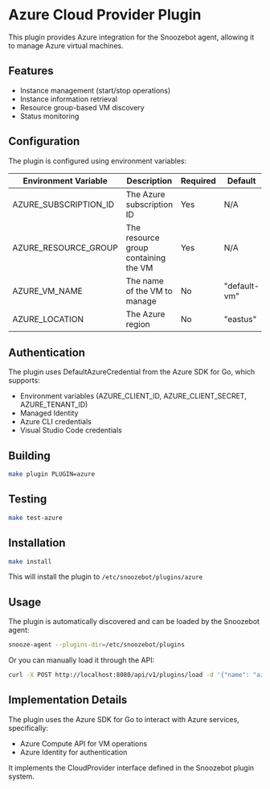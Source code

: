 # Azure Cloud Provider Plugin

This plugin provides Azure integration for the Snoozebot agent, allowing it to manage Azure virtual machines.

## Features

- Instance management (start/stop operations)
- Instance information retrieval
- Resource group-based VM discovery
- Status monitoring

## Configuration

The plugin is configured using environment variables:

| Environment Variable | Description | Required | Default |
|---|---|---|---|
| AZURE_SUBSCRIPTION_ID | The Azure subscription ID | Yes | N/A |
| AZURE_RESOURCE_GROUP | The resource group containing the VM | Yes | N/A |
| AZURE_VM_NAME | The name of the VM to manage | No | "default-vm" |
| AZURE_LOCATION | The Azure region | No | "eastus" |

## Authentication

The plugin uses DefaultAzureCredential from the Azure SDK for Go, which supports:

- Environment variables (AZURE_CLIENT_ID, AZURE_CLIENT_SECRET, AZURE_TENANT_ID)
- Managed Identity
- Azure CLI credentials
- Visual Studio Code credentials

## Building

```bash
make plugin PLUGIN=azure
```

## Testing

```bash
make test-azure
```

## Installation

```bash
make install
```

This will install the plugin to `/etc/snoozebot/plugins/azure`

## Usage

The plugin is automatically discovered and can be loaded by the Snoozebot agent:

```bash
snooze-agent --plugins-dir=/etc/snoozebot/plugins
```

Or you can manually load it through the API:

```bash
curl -X POST http://localhost:8080/api/v1/plugins/load -d '{"name": "azure"}'
```

## Implementation Details

The plugin uses the Azure SDK for Go to interact with Azure services, specifically:

- Azure Compute API for VM operations
- Azure Identity for authentication

It implements the CloudProvider interface defined in the Snoozebot plugin system.
